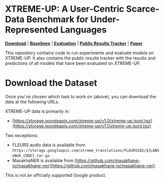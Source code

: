 # XTREME-UP: A User-Centric Scarce-Data Benchmark for Under-Represented Languages

[**Download**](#download-the-dataset) | [**Baselines**](baseline/) |
[**Evaluation**](evaluation/) |
[**Public Results Tracker**](evaluation/FULL_RESULTS.md) |
[**Paper**](http://goo.gle/xtreme-up-paper)

This repository contains code to run experiments and evaluate models on
XTREME-UP. It also contains the public results tracker with the results and
predictions of all models that have been evaluated on XTREME-UP.

# Download the Dataset

Once you've chosen which task to work on (above), you can download the data at
the following URLs.

XTREME-UP data is primarily in:

*   [https://storage.googleapis.com/xtreme-up/v1.0/xtreme-up.jsonl.tgz](https://storage.googleapis.com/xtreme-up/v1.1/xtreme-up.jsonl.tgz)

Two exceptions:

*   FLEURS audio data is available from
    `https://storage.googleapis.com/xtreme_translations/FLEURS102/${LANGUAGE_CODE}.tar.gz`.
*   MasakhaNER is available from
    [https://github.com/masakhane-io/masakhane-ner](https://github.com/masakhane-io/masakhane-ner).

This is not an officially supported Google product.
